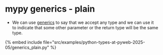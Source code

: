 # mypy generics - plain

* We can use [generics](https://mypy.readthedocs.io/en/stable/generics.html) to say that we accept any type and we can use it to indicate that some other parameter or the return type will be the same type.

{% embed include file="src/examples/python-types-at-pyweb-2025-05/generics_plain.py" %}




